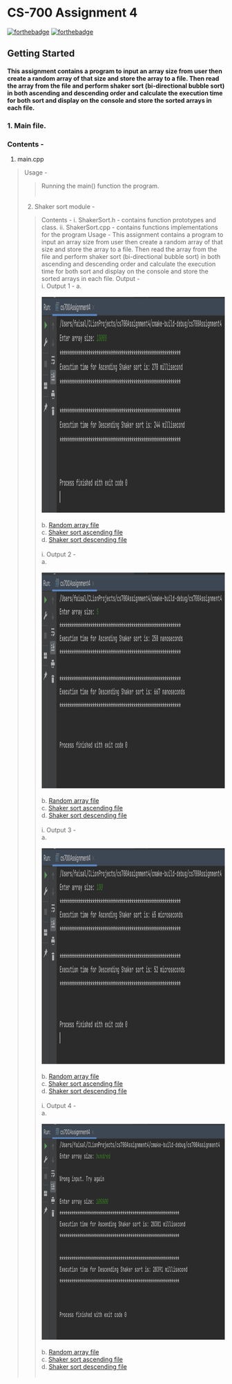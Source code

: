 # CS-700 Assignment 4
[![forthebadge](https://forthebadge.com/images/badges/made-with-c-plus-plus.svg)](https://forthebadge.com)
[![forthebadge](http://forthebadge.com/images/badges/built-with-love.svg)](http://forthebadge.com)

## Getting Started
#### This assignment contains a program to input an array size from user then create a random array of that size and store the array to a file. Then read the array from the file and perform shaker sort (bi-directional bubble sort) in both ascending and descending order and calculate the execution time for both sort and display on the console and store the sorted arrays in each file.

### 1. Main file.
### Contents -
1. main.cpp
> Usage - 
>> Running the main() function the program.
<br><br>
> 2. Shaker sort module  - 
>> Contents - 
	i. ShakerSort.h - contains function prototypes and class.
	ii. ShakerSort.cpp - contains functions implementations for the program
> Usage - 
>> This assignment contains a program to input an array size from user then create a random array of that size and store the array to a file. Then read the array from the file and perform shaker sort (bi-directional bubble sort) in both ascending and descending order and calculate the execution time for both sort and display on the console and store the sorted arrays in each file.
> Output - <br>
	i. Output 1 - 
    		a. <br><br><img src="output1/1.png" height="500"><br><br>
		b. [Random array file](output1/shaker_sort_output.txt)<br>
		c. [Shaker sort ascending file](output1/shaker_sort_asc.txt)<br>
		d. [Shaker sort descending file](output1/shaker_sort_desc.txt)<br><br>
	i. Output 2 - <br>
    		a. <br><br><img src="output2/2.png" height="500"><br><br>
		b. [Random array file](output2/shaker_sort_output.txt)<br>
		c. [Shaker sort ascending file](output2/shaker_sort_asc.txt)<br>
		d. [Shaker sort descending file](output2/shaker_sort_desc.txt)<br><br>
	i. Output 3 - <br>
    		a. <br><br><img src="output3/3.png" height="500"><br><br>
		b. [Random array file](output3/shaker_sort_output.txt)<br>
		c. [Shaker sort ascending file](output3/shaker_sort_asc.txt)<br>
		d. [Shaker sort descending file](output3/shaker_sort_desc.txt)<br><br>
	i. Output 4 - <br>
    		a. <br><br><img src="output4/4.png" height="500"><br><br>
		b. [Random array file](output4/shaker_sort_output.txt)<br>
		c. [Shaker sort ascending file](output4/shaker_sort_asc.txt)<br>
		d. [Shaker sort descending file](output4/shaker_sort_desc.txt)<br><br>
